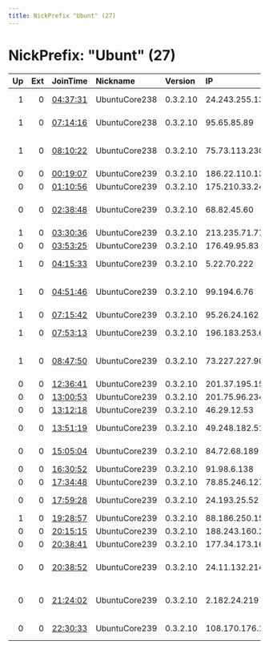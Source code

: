 ```yaml
---
title: NickPrefix "Ubunt" (27)
---
```


# NickPrefix: "Ubunt" (27)

|   Up |   Ext | JoinTime                                                                                            | Nickname      | Version   | IP              | AS                                 | CC   |   ORp |   Dirp | OS    | Contact   |   eFamMembers |
|-----:|------:|:----------------------------------------------------------------------------------------------------|:--------------|:----------|:----------------|:-----------------------------------|:-----|------:|-------:|:------|:----------|--------------:|
|    1 |     0 | [04:37:31](https://metrics.torproject.org/rs.html#details/69B0C81A8A1EC0D6DA5C7688A933C0CB7FD1EC2C) | UbuntuCore238 | 0.3.2.10  | 24.243.255.135  | Time Warner Cable Internet LLC     | us   | 37341 |      0 | Linux | None      |             1 |
|    1 |     0 | [07:14:16](https://metrics.torproject.org/rs.html#details/FE8D4C09B3B09AE8F8C236CEF7E2BF264A089316) | UbuntuCore238 | 0.3.2.10  | 95.65.85.89     | Starnet Servicii SRL               | md   | 39347 |      0 | Linux | None      |             1 |
|    1 |     0 | [08:10:22](https://metrics.torproject.org/rs.html#details/05ACD57EF94826201C46F29C8005601783E7758E) | UbuntuCore238 | 0.3.2.10  | 75.73.113.230   | Comcast Cable Communications, LLC  | us   | 37991 |      0 | Linux | None      |             1 |
|    0 |     0 | [00:19:07](https://metrics.torproject.org/rs.html#details/C55C7BFA8A2939C506FF66A95D301097B5564D9D) | UbuntuCore239 | 0.3.2.10  | 186.22.110.139  | Telecentro S.A.                    | ar   | 46291 |      0 | Linux | None      |             1 |
|    0 |     0 | [01:10:56](https://metrics.torproject.org/rs.html#details/E97CEEC3907BFEB3FE3954212AC3E9DDFE33E31B) | UbuntuCore239 | 0.3.2.10  | 175.210.33.24   | Korea Telecom                      | kr   | 41609 |      0 | Linux | None      |             1 |
|    0 |     0 | [02:38:48](https://metrics.torproject.org/rs.html#details/5AB9A529E20705DC2DDDBB4631D3FD402BE18D2F) | UbuntuCore239 | 0.3.2.10  | 68.82.45.60     | Comcast Cable Communications, LLC  | us   | 46725 |      0 | Linux | None      |             1 |
|    1 |     0 | [03:30:36](https://metrics.torproject.org/rs.html#details/C34A7421E60ACCE57D16AE3F5D8CDF9CAFDF8626) | UbuntuCore239 | 0.3.2.10  | 213.235.71.77   | TS-Data s.r.o.                     | cz   | 33547 |      0 | Linux | None      |             1 |
|    0 |     0 | [03:53:25](https://metrics.torproject.org/rs.html#details/D1C02AAF956AF3A00886C0DFF5CF66DFE5FF0CEB) | UbuntuCore239 | 0.3.2.10  | 176.49.95.83    | Rostelecom                         | ru   | 42273 |      0 | Linux | None      |             1 |
|    1 |     0 | [04:15:33](https://metrics.torproject.org/rs.html#details/C8936B826A582C8705083BB5859089195F822F0F) | UbuntuCore239 | 0.3.2.10  | 5.22.70.222     | Asiatech Data Transfer Inc PLC     | ir   | 39227 |      0 | Linux | None      |             1 |
|    1 |     0 | [04:51:46](https://metrics.torproject.org/rs.html#details/AA74CF6B2014D00877C34E41C85101B05402CE66) | UbuntuCore239 | 0.3.2.10  | 99.194.6.76     | Qwest Communications Company, LLC  | us   | 45754 |      0 | Linux | None      |             1 |
|    1 |     0 | [07:15:42](https://metrics.torproject.org/rs.html#details/6BC66A51E15B17F29C47269499C04E7F5D415D34) | UbuntuCore239 | 0.3.2.10  | 95.26.24.162    | VimpelCom                          | ru   | 38523 |      0 | Linux | None      |             1 |
|    1 |     0 | [07:53:13](https://metrics.torproject.org/rs.html#details/070A0DC5AE71D60A9567FF908A4EBFB52C670E39) | UbuntuCore239 | 0.3.2.10  | 196.183.253.69  | AF NET Internet Services           | ci   | 43417 |      0 | Linux | None      |             1 |
|    1 |     0 | [08:47:50](https://metrics.torproject.org/rs.html#details/93959612A97C6C64A62DEB357795E42E01FC5C97) | UbuntuCore239 | 0.3.2.10  | 73.227.227.90   | Comcast Cable Communications, LLC  | us   | 33723 |      0 | Linux | None      |             1 |
|    0 |     0 | [12:36:41](https://metrics.torproject.org/rs.html#details/19BEC89A2B7C66FAE44CE995179322A59FCEF9BE) | UbuntuCore239 | 0.3.2.10  | 201.37.195.15   | CLARO S.A.                         | br   | 34379 |      0 | Linux | None      |             1 |
|    0 |     0 | [13:00:53](https://metrics.torproject.org/rs.html#details/113098D9A466DF72FF738C0530CAB930CEBC038E) | UbuntuCore239 | 0.3.2.10  | 201.75.96.234   | CLARO S.A.                         | br   | 39365 |      0 | Linux | None      |             1 |
|    0 |     0 | [13:12:18](https://metrics.torproject.org/rs.html#details/74B73147336EA17DE25CA7F654D668BC82FEFBD4) | UbuntuCore239 | 0.3.2.10  | 46.29.12.53     | TeleMaks Ltd                       | ru   | 37055 |      0 | Linux | None      |             1 |
|    0 |     0 | [13:51:19](https://metrics.torproject.org/rs.html#details/3D641D92BCC1FEAE71F79F1FEC54E7B68EAA9C85) | UbuntuCore239 | 0.3.2.10  | 49.248.182.51   | Tata Teleservices Maharashtra Ltd  | in   | 43575 |      0 | Linux | None      |             1 |
|    0 |     0 | [15:05:04](https://metrics.torproject.org/rs.html#details/52B06F45684E973A9A24B57005CA57C04DD5CA74) | UbuntuCore239 | 0.3.2.10  | 84.72.68.189    | Liberty Global Operations B.V.     | ch   | 38389 |      0 | Linux | None      |             1 |
|    0 |     0 | [16:30:52](https://metrics.torproject.org/rs.html#details/A6E745FAC714960CC0E4EAF7EB76F3C8FFC017AC) | UbuntuCore239 | 0.3.2.10  | 91.98.6.138     | Pars Online PJS                    | ir   | 42643 |      0 | Linux | None      |             1 |
|    0 |     0 | [17:34:48](https://metrics.torproject.org/rs.html#details/0051D7E56A1A9FF78D2FE385BBE061861997A3D5) | UbuntuCore239 | 0.3.2.10  | 78.85.246.127   | Rostelecom                         | ru   | 35165 |      0 | Linux | None      |             1 |
|    0 |     0 | [17:59:28](https://metrics.torproject.org/rs.html#details/717CA8B8C8F4251D0C97473DC328FA42021B9D7C) | UbuntuCore239 | 0.3.2.10  | 24.193.25.52    | Time Warner Cable Internet LLC     | us   | 46219 |      0 | Linux | None      |             1 |
|    1 |     0 | [19:28:57](https://metrics.torproject.org/rs.html#details/0CAED06ECAF4835E2BE844C63352CF91480CABC5) | UbuntuCore239 | 0.3.2.10  | 88.186.250.15   | Free SAS                           | fr   | 37721 |      0 | Linux | None      |             1 |
|    0 |     0 | [20:15:15](https://metrics.torproject.org/rs.html#details/3801449CE65C0A5391DEDBAFFAF811823ABD7F94) | UbuntuCore239 | 0.3.2.10  | 188.243.160.226 | SkyNet Ltd.                        | ru   | 43749 |      0 | Linux | None      |             1 |
|    0 |     0 | [20:38:41](https://metrics.torproject.org/rs.html#details/BA4F5C1CEDE4AE3C4B86839F39E932BF1A6B6536) | UbuntuCore239 | 0.3.2.10  | 177.34.173.162  | CLARO S.A.                         | br   | 36225 |      0 | Linux | None      |             1 |
|    0 |     0 | [20:38:52](https://metrics.torproject.org/rs.html#details/C512AF741607ABADAEC85BD72A79F44C2F19FE46) | UbuntuCore239 | 0.3.2.10  | 24.11.132.214   | Comcast Cable Communications, LLC  | us   | 45423 |      0 | Linux | None      |             1 |
|    0 |     0 | [21:24:02](https://metrics.torproject.org/rs.html#details/FA93E563CB7AC11C135F91B35FF77853D4710EA7) | UbuntuCore239 | 0.3.2.10  | 2.182.24.219    | Iran Telecommunication Company PJS | ir   | 34157 |      0 | Linux | None      |             1 |
|    0 |     0 | [22:30:33](https://metrics.torproject.org/rs.html#details/2CB550AE3B46CF5AB17717D6E9E92AB32CF047AD) | UbuntuCore239 | 0.3.2.10  | 108.170.176.173 | Start Communications               | ca   | 43321 |      0 | Linux | None      |             1 |
